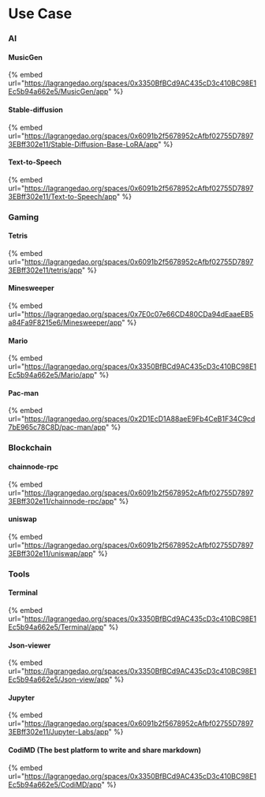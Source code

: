 # Use  Case

### AI&#x20;

#### MusicGen&#x20;

{% embed url="https://lagrangedao.org/spaces/0x3350BfBCd9AC435cD3c410BC98E1Ec5b94a662e5/MusicGen/app" %}

#### Stable-diffusion&#x20;

{% embed url="https://lagrangedao.org/spaces/0x6091b2f5678952cAfbf02755D78973EBff302e11/Stable-Diffusion-Base-LoRA/app" %}

#### Text-to-Speech&#x20;

{% embed url="https://lagrangedao.org/spaces/0x6091b2f5678952cAfbf02755D78973EBff302e11/Text-to-Speech/app" %}

### Gaming

#### Tetris&#x20;

{% embed url="https://lagrangedao.org/spaces/0x6091b2f5678952cAfbf02755D78973EBff302e11/tetris/app" %}

#### Minesweeper&#x20;

{% embed url="https://lagrangedao.org/spaces/0x7E0c07e66CD480CDa94dEaaeEB5a84Fa9F8215e6/Minesweeper/app" %}

#### Mario

{% embed url="https://lagrangedao.org/spaces/0x3350BfBCd9AC435cD3c410BC98E1Ec5b94a662e5/Mario/app" %}

#### Pac-man&#x20;

{% embed url="https://lagrangedao.org/spaces/0x2D1EcD1A88aeE9Fb4CeB1F34C9cd7bE965c78C8D/pac-man/app" %}

### Blockchain&#x20;

#### chainnode-rpc&#x20;

{% embed url="https://lagrangedao.org/spaces/0x6091b2f5678952cAfbf02755D78973EBff302e11/chainnode-rpc/app" %}

#### uniswap&#x20;

{% embed url="https://lagrangedao.org/spaces/0x6091b2f5678952cAfbf02755D78973EBff302e11/uniswap/app" %}

### Tools

#### Terminal

{% embed url="https://lagrangedao.org/spaces/0x3350BfBCd9AC435cD3c410BC98E1Ec5b94a662e5/Terminal/app" %}

#### Json-viewer&#x20;

{% embed url="https://lagrangedao.org/spaces/0x3350BfBCd9AC435cD3c410BC98E1Ec5b94a662e5/Json-view/app" %}

#### Jupyter&#x20;

{% embed url="https://lagrangedao.org/spaces/0x6091b2f5678952cAfbf02755D78973EBff302e11/Jupyter-Labs/app" %}

#### CodiMD (The best platform to write and share markdown)&#x20;

{% embed url="https://lagrangedao.org/spaces/0x3350BfBCd9AC435cD3c410BC98E1Ec5b94a662e5/CodiMD/app" %}
